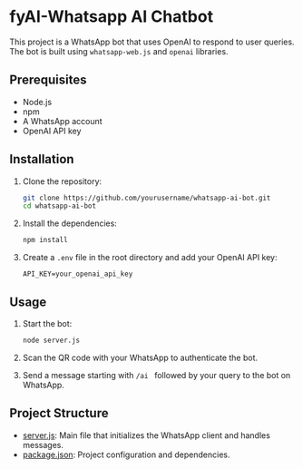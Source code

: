 # fyAI-Whatsapp AI Chatbot

This project is a WhatsApp bot that uses OpenAI to respond to user queries. The bot is built using `whatsapp-web.js` and `openai` libraries.

## Prerequisites

- Node.js
- npm
- A WhatsApp account
- OpenAI API key

## Installation

1. Clone the repository:

   ```sh
   git clone https://github.com/yourusername/whatsapp-ai-bot.git
   cd whatsapp-ai-bot
   ```

2. Install the dependencies:

   ```sh
   npm install
   ```

3. Create a `.env` file in the root directory and add your OpenAI API key:

   ```env
   API_KEY=your_openai_api_key
   ```

## Usage

1. Start the bot:

   ```sh
   node server.js
   ```

2. Scan the QR code with your WhatsApp to authenticate the bot.

3. Send a message starting with `/ai ` followed by your query to the bot on WhatsApp.

## Project Structure

- [server.js](http://_vscodecontentref_/1): Main file that initializes the WhatsApp client and handles messages.
- [package.json](http://_vscodecontentref_/2): Project configuration and dependencies.
